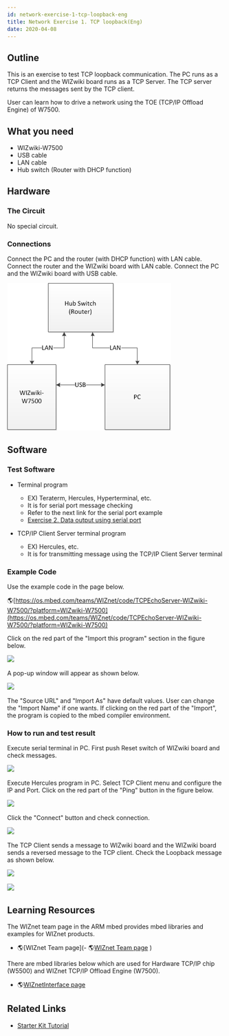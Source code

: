 ```yaml
---
id: network-exercise-1-tcp-loopback-eng
title: Network Exercise 1. TCP loopback(Eng)
date: 2020-04-08
---
```


## Outline

This is an exercise to test TCP loopback communication. The PC runs as a TCP Client and the WIZwiki board runs as a TCP Server. The TCP server returns the messages sent by the TCP client.

User can learn how to drive a network using the TOE (TCP/IP Offload Engine) of W7500.

## What you need

- WIZwiki-W7500
- USB cable
- LAN cable
- Hub switch (Router with DHCP function)

## Hardware

### The Circuit

No special circuit.

### Connections

Connect the PC and the router (with DHCP function) with LAN cable.
Connect the router and the WIZwiki board with LAN cable. Connect the PC and the WIZwiki board with USB cable.

![](/img/products/wizwiki_mbed_kit/kit_en/tcp_loopback_system_config_en.png)

## Software

### Test Software

- Terminal program
  - EX) Teraterm, Hercules, Hyperterminal, etc.
  - It is for serial port message checking
  - Refer to the next link for the serial port example
  - [Exercise 2. Data output using serial port](./Exercise-2.Serial-port-Eng.md)

- TCP/IP Client Server terminal program
  - EX) Hercules, etc.
  - It is for transmitting message using the TCP/IP Client Server terminal

### Example Code

Use the example code in the page below.

🌎[https://os.mbed.com/teams/WIZnet/code/TCPEchoServer-WIZwiki-W7500/?platform=WIZwiki-W7500](https://os.mbed.com/teams/WIZnet/code/TCPEchoServer-WIZwiki-W7500/?platform=WIZwiki-W7500)

Click on the red part of the "Import this program" section in the figure below.

![](/img/products/wizwiki_mbed_kit/kit_en/ex_tcp_loop_1.jpg)

A pop-up window will appear as shown below.

![](/img/products/wizwiki_mbed_kit/kit_en/ex_tcp_loop_2.jpg)

The "Source URL" and "Import As" have default values. User can change the "Import Name" if one wants. If clicking on the red part of the "Import", the program is copied to the mbed compiler environment.

### How to run and test result

Execute serial terminal in PC. First push Reset switch of WIZwiki board and check messages.

![](/img/products/wizwiki_mbed_kit/kit_en/ex_tcp_loop_server1.jpg)

Execute Hercules program in PC. Select TCP Client menu and configure the IP and Port. Click on the red part of the "Ping" button in the figure below.

![](/img/products/wizwiki_mbed_kit/kit_en/ex_tcp_loop_client1.jpg)

Click the "Connect" button and check connection.

![](/img/products/wizwiki_mbed_kit/kit_en/ex_tcp_loop_client2.jpg)

The TCP Client sends a message to WIZwiki board and the WIZwiki board sends a reversed message to the TCP client. Check the Loopback message as shown below.

![](/img/products/wizwiki_mbed_kit/kit_en/ex_tcp_loop_client3.jpg)

![](/img/products/wizwiki_mbed_kit/kit_en/ex_tcp_loop_server2.jpg)

## Learning Resources

The WIZnet team page in the ARM mbed provides mbed libraries and examples for WIZnet products.

- 🌎[WIZnet Team page](- 🌎[WIZnet Team page](https://os.mbed.com/teams/WIZnet/)
)

There are mbed libraries below which are used for Hardware TCP/IP chip (W5500) and WIZnet TCP/IP Offload Engine (W7500).

- 🌎[WIZnetInterface page](https://os.mbed.com/teams/WIZnet/code/WIZnetInterface/)
    
## Related Links

- [Starter Kit Tutorial](./Tutorial-Eng.md)
